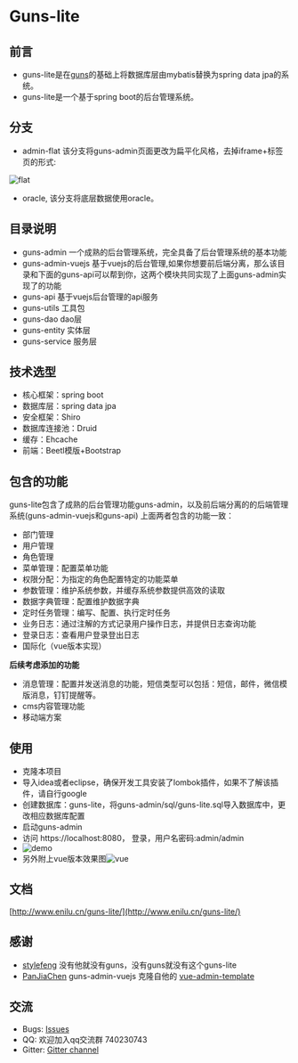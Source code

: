 # Guns-lite
 
## 前言

 - guns-lite是在[guns](https://github.com/stylefeng/Guns)的基础上将数据库层由mybatis替换为spring data jpa的系统。
 - guns-lite是一个基于spring boot的后台管理系统。

## 分支
- admin-flat 该分支将guns-admin页面更改为扁平化风格，去掉iframe+标签页的形式:

 ![flat](https://user-images.githubusercontent.com/3115814/38806871-49f57248-41ad-11e8-932b-e06dc1941107.jpg)

- oracle, 该分支将底层数据使用oracle。

## 目录说明
- guns-admin 一个成熟的后台管理系统，完全具备了后台管理系统的基本功能
- guns-admin-vuejs 基于vuejs的后台管理,如果你想要前后端分离，那么该目录和下面的guns-api可以帮到你，这两个模块共同实现了上面guns-admin实现了的功能
- guns-api 基于vuejs后台管理的api服务
- guns-utils 工具包
- guns-dao  dao层
- guns-entity 实体层
- guns-service 服务层




## 技术选型

- 核心框架：spring boot
- 数据库层：spring data jpa
- 安全框架：Shiro
- 数据库连接池：Druid
- 缓存：Ehcache
- 前端：Beetl模版+Bootstrap

## 包含的功能
guns-lite包含了成熟的后台管理功能guns-admin，以及前后端分离的的后端管理系统(guns-admin-vuejs和guns-api)
上面两者包含的功能一致：
- 部门管理
- 用户管理
- 角色管理
- 菜单管理：配置菜单功能
- 权限分配：为指定的角色配置特定的功能菜单
- 参数管理：维护系统参数，并缓存系统参数提供高效的读取
- 数据字典管理：配置维护数据字典
- 定时任务管理：编写、配置、执行定时任务
- 业务日志：通过注解的方式记录用户操作日志，并提供日志查询功能
- 登录日志：查看用户登录登出日志
- 国际化（vue版本实现）

**后续考虑添加的功能**
- 消息管理：配置并发送消息的功能，短信类型可以包括：短信，邮件，微信模版消息，钉钉提醒等。
- cms内容管理功能
- 移动端方案



## 使用

- 克隆本项目
- 导入idea或者eclipse，确保开发工具安装了lombok插件，如果不了解该插件，请自行google
- 创建数据库：guns-lite，将guns-admin/sql/guns-lite.sql导入数据库中，更改相应数据库配置
- 启动guns-admin
- 访问 https://localhost:8080，   登录，用户名密码:admin/admin
- ![demo](docs/md/demo.gif)
- 另外附上vue版本效果图![vue](docs/md/vuejs.gif)

## 文档

[http://www.enilu.cn/guns-lite/](http://www.enilu.cn/guns-lite/)

## 感谢

- [stylefeng](https://github.com/stylefeng) 没有他就没有guns，没有guns就没有这个guns-lite
- [PanJiaChen](https://github.com/PanJiaChen) guns-admin-vuejs 克隆自他的 [vue-admin-template](https://github.com/PanJiaChen/vue-admin-template)

## 交流
- Bugs: [Issues](https://github.com/enilu/guns-lite/issues/new)
- QQ: 欢迎加入qq交流群 740230743
- Gitter: [Gitter channel](https://gitter.im/guns-lite/community)

